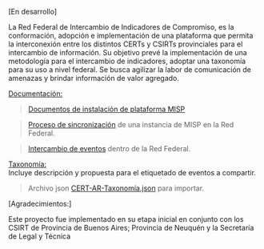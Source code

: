 

[En desarrollo]

La Red Federal de Intercambio de Indicadores de Compromiso, es la conformación, adopción e implementación de una plataforma que permita la interconexión entre los distintos CERTs y CSIRTs provinciales para el intercambio de información. 
Su objetivo prevé la implementación de una metodología para el intercambio de indicadores, adoptar una taxonomía para su uso a nivel federal.
Se busca agilizar la labor de comunicación de amenazas y brindar información de valor agregado. 

[Documentación:](/Documentación)  
> [Documentos de instalación de plataforma MISP](https://github.com/cert-ar/Red-Federal-de-Intercambio/blob/master/Documentaci%C3%B3n/Guia-instalacion-misp-ubuntu.pdf)

>[Proceso de sincronización](/Documentaci%C3%B3n/Sincronizaci%C3%B3n%20con%20la%20Red%20Federal.md)  de una instancia de MISP en la Red Federal.  

>[Intercambio de eventos](/Documentaci%C3%B3n/Intercambio%20de%20Eventos%20en%20la%20Red%20Federal.md)  dentro de la Red Federal.  

[Taxonomía:](/Taxonomía)  
Incluye descripción y propuesta para el etiquetado de eventos a compartir.
> Archivo json [CERT-AR-Taxonomía.json](/Taxonomía/CERT-AR-Taxonomía.json) para importar.  





[Agradecimientos:]  

Este proyecto fue implementado en su etapa inicial en conjunto con los CSIRT de Provincia de Buenos Aires; Provincia de Neuquén y la Secretaría de Legal y Técnica  
